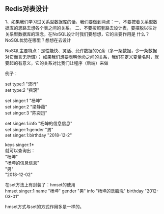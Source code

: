 ## Redis对表设计
1、如果我们学习过关系型数据库的话，我们要做到两点：一、不要按着关系型数据库的思路去想各个表之间的关系。
二、不要按照套路去设计表，要摆脱以往对关系型数据库的理念，在NoSQL设计时我们要想想，它的主要作用是
什么？NoSQL优势在哪里？想想在去设计
 
 NoSQL主要特点：是性能快、灵活、允许数据的冗余（多一条数据，少一条数据对它而言无所谓）；
 如果我们想要表明他命之间的关系，我们在定义变量名时，就要起的有意义，它的关系对比我们让程序（后端）来做
 
 例子：
 
 set type:1 "流行"  
 set type:2 "摇滚"  
 
 set singer:1 "杨坤"  
 set singer:2 "梁静茹"  
 set singer:3 "陈奕迅"
 
 set singer:1:info      "杨坤的信息信息"  
 set singer:1:gender    "男"  
 set singer:1:birthday  "2018-12-2"
 
 keys singer:1*   
 就可以查询出：   
   "杨坤"   
   "杨坤的信息信息"     
   "男"     
   "2018-12-02"
 
 
 在set方法上有封装了：hmset的使用    
 hmset singer:1 name "杨坤" gender "男" info "杨坤的洗脑洗"  birthday "2012-03-01"
 
 
 hmset方式与set的方式作用多是一样的。
